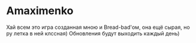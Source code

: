 # Amaximenko
Хай всем это игра созданная мною и Bread-bad'ом, она ещё сырая, но ру летка в ней клссная) Обновления будут выходить каждый день)
